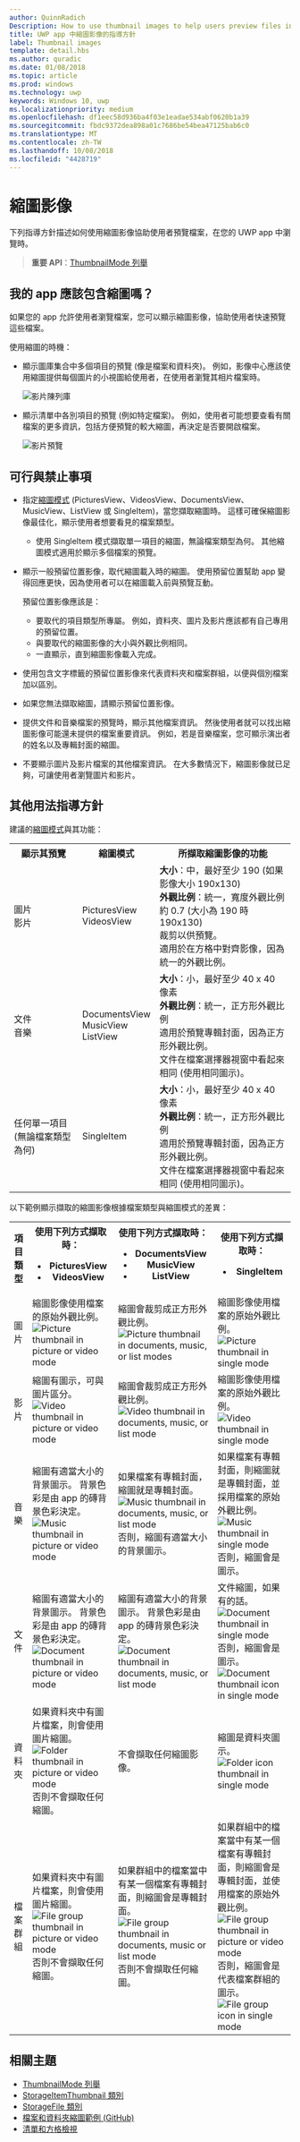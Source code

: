 ```yaml
---
author: QuinnRadich
Description: How to use thumbnail images to help users preview files in UWP apps.
title: UWP app 中縮圖影像的指導方針
label: Thumbnail images
template: detail.hbs
ms.author: quradic
ms.date: 01/08/2018
ms.topic: article
ms.prod: windows
ms.technology: uwp
keywords: Windows 10, uwp
ms.localizationpriority: medium
ms.openlocfilehash: df1eec58d936ba4f03e1eadae534abf0620b1a39
ms.sourcegitcommit: fbdc9372dea898a01c7686be54bea47125bab6c0
ms.translationtype: MT
ms.contentlocale: zh-TW
ms.lasthandoff: 10/08/2018
ms.locfileid: "4428719"
---
```

# <a name="thumbnail-images"></a>縮圖影像

下列指導方針描述如何使用縮圖影像協助使用者預覽檔案，在您的 UWP app 中瀏覽時。 

> **重要 API**：[ThumbnailMode 列舉](https://docs.microsoft.com/uwp/api/windows.storage.fileproperties.thumbnailmode)

## <a name="should-my-app-include-thumbnails"></a>我的 app 應該包含縮圖嗎？

如果您的 app 允許使用者瀏覽檔案，您可以顯示縮圖影像，協助使用者快速預覽這些檔案。 

使用縮圖的時機： 
- 顯示圖庫集合中多個項目的預覽 (像是檔案和資料夾)。 例如，影像中心應該使用縮圖提供每個圖片的小視圖給使用者，在使用者瀏覽其相片檔案時。

    ![影片陳列庫](images/thumbnail-gallery.png)

- 顯示清單中各別項目的預覽 (例如特定檔案)。 例如，使用者可能想要查看有關檔案的更多資訊，包括方便預覽的較大縮圖，再決定是否要開啟檔案。 

    ![影片預覽](images/thumbnail-preview.png)

## <a name="dos-and-donts"></a>可行與禁止事項
- 指定[縮圖模式](https://docs.microsoft.com/uwp/api/windows.storage.fileproperties.thumbnailmode) (PicturesView、VideosView、DocumentsView、MusicView、ListView 或 SingleItem)，當您擷取縮圖時。 這樣可確保縮圖影像最佳化，顯示使用者想要看見的檔案類型。 
    - 使用 SingleItem 模式擷取單一項目的縮圖，無論檔案類型為何。 其他縮圖模式適用於顯示多個檔案的預覽。 

- 顯示一般預留位置影像，取代縮圖載入時的縮圖。 使用預留位置幫助 app 變得回應更快，因為使用者可以在縮圖載入前與預覽互動。 

    預留位置影像應該是：
    * 要取代的項目類型所專屬。 例如，資料夾、圖片及影片應該都有自己專用的預留位置。 
    * 與要取代的縮圖影像的大小與外觀比例相同。 
    * 一直顯示，直到縮圖影像載入完成。 

- 使用包含文字標籤的預留位置影像來代表資料夾和檔案群組，以便與個別檔案加以區別。

- 如果您無法擷取縮圖，請顯示預留位置影像。 

- 提供文件和音樂檔案的預覽時，顯示其他檔案資訊。 然後使用者就可以找出縮圖影像可能還未提供的檔案重要資訊。 例如，若是音樂檔案，您可顯示演出者的姓名以及專輯封面的縮圖。 

- 不要顯示圖片及影片檔案的其他檔案資訊。 在大多數情況下，縮圖影像就已足夠，可讓使用者瀏覽圖片和影片。 

## <a name="additional-usage-guidelines"></a>其他用法指導方針
建議的[縮圖模式](https://docs.microsoft.com/uwp/api/windows.storage.fileproperties.thumbnailmode)與其功能：

<table>
<tr>
<th> 顯示其預覽</th>
<th> 縮圖模式 </th>
<th> 所擷取縮圖影像的功能 </th>
</tr>
<tr>
<td> 圖片<br /> 影片 </td>
<td> PicturesView <br />VideosView </td>
<td> <b>大小</b>：中，最好至少 190 (如果影像大小 190x130) <br />
<b>外觀比例</b>：統一，寬度外觀比例約 0.7 (大小為 190 時 190x130) <br />
裁剪以供預覽。 <br /> 
適用於在方格中對齊影像，因為統一的外觀比例。  </td>
</tr>
<tr>
<td> 文件<br />音樂 </td>
<td> DocumentsView <br />MusicView <br /> ListView</td>
<td> <b>大小</b>：小，最好至少 40 x 40 像素 <br />
<b>外觀比例</b>：統一，正方形外觀比例  <br />
適用於預覽專輯封面，因為正方形外觀比例。 <br /> 
文件在檔案選擇器視窗中看起來相同 (使用相同圖示)。 </td>
</tr>
</tr>
<tr>
<td> 任何單一項目 (無論檔案類型為何) </td>
<td> SingleItem </td>
<td> <b>大小</b>：小，最好至少 40 x 40 像素 <br />
<b>外觀比例</b>：統一，正方形外觀比例  <br />
適用於預覽專輯封面，因為正方形外觀比例。 <br /> 
文件在檔案選擇器視窗中看起來相同 (使用相同圖示)。 </td>
</tr>
</table>

以下範例顯示擷取的縮圖影像根據檔案類型與縮圖模式的差異：
<div class="mx-responsive-img">
<table>
<tr>
<th>項目類型</th>
<th>使用下列方式擷取時： <ul><li>PicturesView <li>VideosView</ul></th>
<th>使用下列方式擷取時： <ul><li>DocumentsView <li>MusicView <li>ListView</ul></th>
<th>使用下列方式擷取時： <ul><li>SingleItem</ul></th>
<tr>
<tr>
<td>圖片</td>
<td>縮圖影像使用檔案的原始外觀比例。 <br />
<img src="images/thumbnail-pic-picvidmode.png" alt="Picture thumbnail in picture or video mode"/></td>
<td>縮圖會裁剪成正方形外觀比例。 <br />
<img src="images/thumbnail-pic-doclistmusic-modes.png" alt="Picture thumbnail in documents, music, or list modes"/></td>
<td>縮圖影像使用檔案的原始外觀比例。<br />
<img src="images/thumbnail-pic-single-mode.png" alt="Picture thumbnail in single mode"/> </td>
</tr>
<tr>
<td>影片</td>
<td>縮圖有圖示，可與圖片區分。 <br />
<img src="images/thumbnail-vid-picvid-modes.png" alt="Video thumbnail in picture or video mode"/></td>
<td>縮圖會裁剪成正方形外觀比例。 <br />
<img src="images/thumbnail-vid-doclistmusic-modes.png" alt="Video thumbnail in documents, music, or list mode"/> </td>
<td>縮圖影像使用檔案的原始外觀比例。 <br />
<img src="images/thumbnail-vid-single-mode.png" alt="Video thumbnail in single mode"/></td>
</tr>
<tr>
<td>音樂</td>
<td>縮圖有適當大小的背景圖示。 背景色彩是由 app 的磚背景色彩決定。 <br />
<img src="images/thumbnail-music-picvid-modes.png" alt="Music thumbnail in picture or video mode"/></td>
<td>如果檔案有專輯封面，縮圖就是專輯封面。  <br />
<img src="images/thumbnail-music-doclistmusic-modes.png" alt="Music thumbnail in documents, music, or list mode"/> <br />
否則，縮圖有適當大小的背景圖示。</td>
<td>如果檔案有專輯封面，則縮圖就是專輯封面，並採用檔案的原始外觀比例。  <br />
<img src="images/thumbnail-music-single-mode.png" alt="Music thumbnail in single mode"/> <br />
否則，縮圖會是圖示。 </td>
</tr>
<tr>
<td>文件</td>
<td>縮圖有適當大小的背景圖示。 背景色彩是由 app 的磚背景色彩決定。 <br />
<img src="images/thumbnail-docs-picvid-modes.png" alt="Document thumbnail in picture or video mode"/></td>
<td>縮圖有適當大小的背景圖示。 背景色彩是由 app 的磚背景色彩決定。 <br />
<img src="images/thumbnail-doc-doclistmusic-modes.png" alt="Document thumbnail in documents, music, or list mode"/></td>
<td>文件縮圖，如果有的話。 <br />
<img src="images/thumbnail-doc1-single-mode.png" alt="Document thumbnail in single mode"/><br />
否則，縮圖會是圖示。 <br />
<img src="images/thumbnail-doc2-single-mode.png" alt="Document thumbnail icon in single mode"/></td>
</tr>
<tr>
<td>資料夾</td>
<td>如果資料夾中有圖片檔案，則會使用圖片縮圖。  <br />
<img src="images/thumbnail-dir-picvid-modes.png" alt="Folder thumbnail in picture or video mode"/> <br />
否則不會擷取任何縮圖。</td>
<td>不會擷取任何縮圖影像。</td>
<td>縮圖是資料夾圖示。<br />
<img src="images/thumbnail-dir-single-mode.png" alt="Folder icon thumbnail in single mode"/></td>
</tr>
<tr>
<td>檔案群組</td>
<td>如果資料夾中有圖片檔案，則會使用圖片縮圖。<br />
<img src="images/thumbnail-grp-picvid-modes.png" alt="File group thumbnail in picture or video mode"/> <br /> 否則不會擷取任何縮圖。 </td>
<td>如果群組中的檔案當中有某一個檔案有專輯封面，則縮圖會是專輯封面。 <br />
<img src="images/thumbnail-grp-doclistmusic-modes.png" alt="File group thumbnail in documents, music or list mode"/> <br />否則不會擷取任何縮圖。 </td>
<td>如果群組中的檔案當中有某一個檔案有專輯封面，則縮圖會是專輯封面，並使用檔案的原始外觀比例。 <br />
<img src="images/thumbnail-grp1-single-mode.png" alt="File group thumbnail in picture or video mode"/> <br />否則，縮圖會是代表檔案群組的圖示。 <br />
<img src="images/thumbnail-grp2-single-mode.png" alt="File group icon in single mode"/> 
</td>
</tr>
</table>
</div>

## <a name="related-topics"></a>相關主題
- [ThumbnailMode 列舉](https://docs.microsoft.com/uwp/api/windows.storage.fileproperties.thumbnailmode)
- [StorageItemThumbnail 類別](https://docs.microsoft.com/uwp/api/Windows.Storage.FileProperties.StorageItemThumbnail)
- [StorageFile 類別](https://docs.microsoft.com/uwp/api/windows.storage.storagefile)
- [檔案和資料夾縮圖範例 (GitHub)](https://github.com/Microsoft/Windows-universal-samples/tree/master/Samples/FileThumbnails)
- [清單和方格檢視](../design/controls-and-patterns/lists.md)